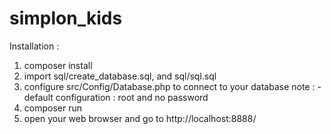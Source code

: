 # simplon_kids

Installation :

1. composer install
2. import sql/create_database.sql, and sql/sql.sql
3. configure src/Config/Database.php to connect to your database
   note : - default configuration : root and no password
4. composer run
5. open your web browser and go to http://localhost:8888/
